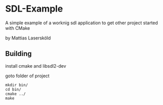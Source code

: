 SDL-Example
=========
A simple example of a worknig sdl application to get other project started with CMake

by Mattias Lasersköld

Building
------

install cmake and libsdl2-dev


goto folder of project
```
mkdir bin/
cd bin/
cmake ../
make
```

